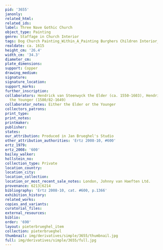 ```yaml
---
pid: '3655'
janonly: 
related_html: 
related_ids: 
label: Three Nave Gothic Church
object_type: Painting
genre: Staffage in Church Interior
tags: Dog Church Painting_Within_A_Painting Burghers Children Interior_Scene
realdate: ca. 1615
height_cm: '26.4'
width_cm: '34.3'
diameter_cm: 
plate_dimensions: 
support: Copper
drawing_medium: 
signature: 
signature_location: 
support_marks: 
further_inscription: 
collaborators: Hendrick van Steenwyck the Elder (ca. 1550-1603), Hendrick van Steenwyck
  the Younger (1580/82-1649)
collaborator_notes: Either the Elder or the Younger
collectors_patrons: 
print_type: 
print_notes: 
printmaker: 
publisher: 
states: 
our_attribution: Produced in Jan Brueghel's Studio
other_attribution_authorities: 'Ertz 2008-10, #600'
ertz_1979: 
ertz_2008: '600'
bailey_walker: 
hollstein_no: 
collection_type: Private
location_country: 
location_city: 
location_collection: 
location_or_most_recent_sale_notes: London, Johnny van Haeften Ltd.
provenance: 6213|6214
bibliography: 'Ertz 2008-10, cat. #600, p.1366'
exhibition_history: 
related_works: 
copies_and_variants: 
curatorial_files: 
external_resources: 
biblio: 
order: '690'
layout: pieterbrueghel_item
collection: pieterbrueghel
thumbnail: img/derivatives/simple/3655/thumbnail.jpg
full: img/derivatives/simple/3655/full.jpg
---
```

